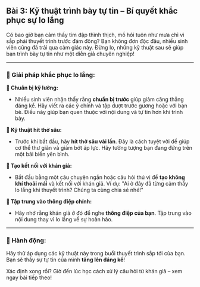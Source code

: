 ## Bài 3: Kỹ thuật trình bày tự tin – Bí quyết khắc phục sự lo lắng

Có bao giờ bạn cảm thấy tim đập thình thịch, mồ hôi tuôn như mưa chỉ vì sắp phải thuyết trình trước đám đông? Bạn không đơn độc đâu, nhiều sinh viên cũng đã trải qua cảm giác này. Đừng lo, những kỹ thuật sau sẽ giúp bạn trình bày tự tin như một diễn giả chuyên nghiệp!

---

### 📌 Giải pháp khắc phục lo lắng:

**🔹 Chuẩn bị kỹ lưỡng:**
- Nhiều sinh viên nhận thấy rằng **chuẩn bị trước** giúp giảm căng thẳng đáng kể. Hãy viết ra các ý chính và tập dượt trước gương hoặc với bạn bè. Điều này giúp bạn quen thuộc với nội dung và tự tin hơn khi trình bày.

**🔹 Kỹ thuật hít thở sâu:**
- Trước khi bắt đầu, hãy **hít thở sâu vài lần**. Đây là cách tuyệt vời để giúp cơ thể thư giãn và giảm bớt áp lực. Hãy tưởng tượng bạn đang đứng trên một bãi biển yên bình.

**🔹 Tạo kết nối với khán giả:**
- Bắt đầu bằng một câu chuyện ngắn hoặc câu hỏi thú vị để **tạo không khí thoải mái** và kết nối với khán giả. Ví dụ: "Ai ở đây đã từng cảm thấy lo lắng khi thuyết trình? Chúng ta cùng chia sẻ nhé!"

**🔹 Tập trung vào thông điệp chính:**
- Hãy nhớ rằng khán giả ở đó để nghe **thông điệp của bạn**. Tập trung vào nội dung thay vì lo lắng về sự hoàn hảo.

---

### 🚀 Hành động:

Hãy thử áp dụng các kỹ thuật này trong buổi thuyết trình sắp tới của bạn. Bạn sẽ thấy sự tự tin của mình **tăng lên đáng kể**!

Xác định xong rồi? Giờ đến lúc học cách xử lý câu hỏi từ khán giả – xem ngay bài tiếp theo!